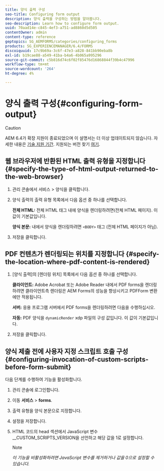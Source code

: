 ```yaml
---
title: 양식 출력 구성
seo-title: Configuring form output
description: 양식 출력을 구성하는 방법을 알아봅니다.
seo-description: Learn how to configure form output.
uuid: 70aad14e-c845-4ef3-a751-ad8860d5d505
contentOwner: admin
content-type: reference
geptopics: SG_AEMFORMS/categories/configuring_forms
products: SG_EXPERIENCEMANAGER/6.4/FORMS
discoiquuid: 17c9b69a-3c6f-47e3-a828-841bb90eba8b
exl-id: b19cae88-a549-41ba-b4a6-4b065a995296
source-git-commit: c5b816d74c6f02f85476d16868844f39b4c47996
workflow-type: tm+mt
source-wordcount: '264'
ht-degree: 4%

---
```


# 양식 출력 구성{#configuring-form-output}

>[!CAUTION]
>
>AEM 6.4가 확장 지원이 종료되었으며 이 설명서는 더 이상 업데이트되지 않습니다. 자세한 내용은 [기술 지원 기간](https://helpx.adobe.com/kr/support/programs/eol-matrix.html). 지원되는 버전 찾기 [여기](https://experienceleague.adobe.com/docs/).

## 웹 브라우저에 반환된 HTML 출력 유형을 지정합니다 {#specify-the-type-of-html-output-returned-to-the-web-browser}

1. 관리 콘솔에서 서비스 > 양식을 클릭합니다.
1. 양식 출력의 출력 유형 목록에서 다음 옵션 중 하나를 선택합니다.

   **전체 HTML:** 전체 HTML 태그 내에 양식을 렌더링하려면(전체 HTML 페이지). 이 값이 기본값입니다.

   **양식 본문:** 내에서 양식을 렌더링하려면 `<BODY>` 태그 (전체 HTML 페이지가 아님).

1. 저장을 클릭합니다.

## PDF 컨텐츠가 렌더링되는 위치를 지정합니다 {#specify-the-location-where-pdf-content-is-rendered}

1. [양식 출력]의 [렌더링 위치] 목록에서 다음 옵션 중 하나를 선택합니다.

   **클라이언트:** Adobe Acrobat 또는 Adobe Reader 내에서 PDF forms을 렌더링하려면 클라이언트측 렌더링은 AEM Forms의 성능을 향상시키고 PDFForm 변환에만 적용됩니다.

   **서버:** 응용 프로그램 서버에서 PDF forms을 렌더링하려면 다음을 수행하십시오.

   **자동:** PDF 양식을 `dynamicRender` xdp 파일의 구성 값입니다. 이 값이 기본값입니다.

1. 저장을 클릭합니다.

## 양식 제출 전에 사용자 지정 스크립트 호출 구성 {#configuring-invocation-of-custom-scripts-before-form-submit}

다음 단계를 수행하여 기능을 활성화합니다.

1. 관리 콘솔에 로그인합니다.
1. 이동 **서비스** > **forms**.
1. 출력 유형을 양식 본문으로 지정합니다.
1. 설정을 저장합니다.
1. HTML 코드의 head 섹션에서 JavaScript 변수 __CUSTOM_SCRIPTS_VERSION을 선언하고 해당 값을 1로 설정합니다.

   >[!NOTE]
   >
   >*이 기능을 비활성화하려면 JavaScript 변수를 제거하거나 값을 0으로 설정할 수 있습니다.*
